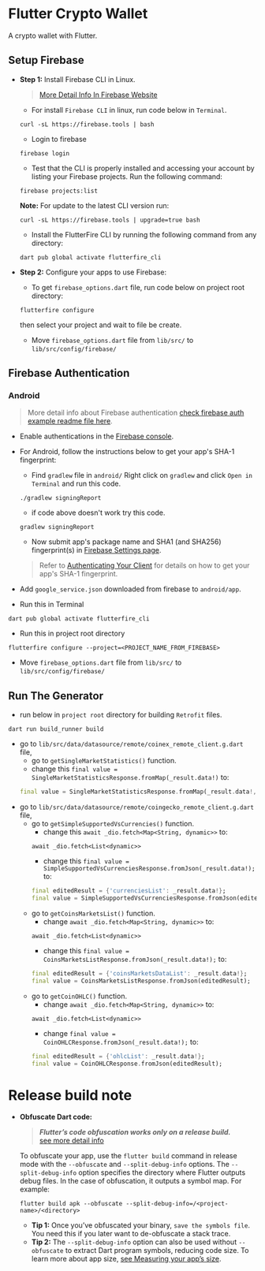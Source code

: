 # Flutter Crypto Wallet

A crypto wallet with Flutter.

## Setup Firebase
- __Step 1:__ Install Firebase CLI in Linux.
    > [More Detail Info In Firebase Website](https://firebase.google.com/docs/cli?authuser=0)

    - For install `Firebase CLI` in linux, run code below in `Terminal`.
    ```
    curl -sL https://firebase.tools | bash
    ```
    - Login to firebase
    ```
    firebase login
    ```
    - Test that the CLI is properly installed and accessing your account by listing your Firebase projects. Run the following command:
    ```
    firebase projects:list
    ```
    __Note:__ For update to the latest CLI version run:
    ```
    curl -sL https://firebase.tools | upgrade=true bash
    ```
    - Install the FlutterFire CLI by running the following command from any directory:
    ```
    dart pub global activate flutterfire_cli
    ```

- __Step 2:__ Configure your apps to use Firebase:

    - To get `firebase_options.dart` file, run code below on project root directory:
    ```
    flutterfire configure
    ```
    then select your project and wait to file be create.
    - Move `firebase_options.dart` file from `lib/src/` to `lib/src/config/firebase/`

## Firebase Authentication

### Android
> More detail info about Firebase authentication [check firebase auth example readme file here](https://github.com/firebase/flutterfire/blob/master/packages/firebase_auth/firebase_auth/example/README.md).

- Enable authentications in the [Firebase console](https://console.firebase.google.com/u/0/project/_/authentication/providers).
- For Android, follow the instructions below to get your app's SHA-1 fingerprint:

     - Find `gradlew` file in `android/` Right click on `gradlew` and click `Open in Terminal` and run this code.
     ```
     ./gradlew signingReport
     ```

     - if code above doesn't work try this code.
     ```
     gradlew signingReport
     ```

     - Now submit app's package name and SHA1 (and SHA256) fingerprint(s) in [Firebase Settings page](https://console.firebase.google.com/project/_/settings/general).
     > Refer to [Authenticating Your Client](https://developers.google.com/android/guides/client-auth) for details on how to get your app's SHA-1 fingerprint.

- Add `google_service.json` downloaded from firebase to `android/app`.
- Run this in Terminal
```
dart pub global activate flutterfire_cli
```
- Run this in project root directory
```
flutterfire configure --project=<PROJECT_NAME_FROM_FIREBASE>
```
- Move `firebase_options.dart` file from `lib/src/` to `lib/src/config/firebase/`

## Run The Generator 
- run below in `project root` directory for building `Retrofit` files.
```
dart run build_runner build
```
- go to `lib/src/data/datasource/remote/coinex_remote_client.g.dart` file,  
  - go to `getSingleMarketStatistics()` function.
  - change this `final value = SingleMarketStatisticsResponse.fromMap(_result.data!)` to:
  ```dart
  final value = SingleMarketStatisticsResponse.fromMap(_result.data!, marketName);
  ```
- go to `lib/src/data/datasource/remote/coingecko_remote_client.g.dart` file,  
  - go to `getSimpleSupportedVsCurrencies()` function.
    - change this `await _dio.fetch<Map<String, dynamic>>` to:
    ```
    await _dio.fetch<List<dynamic>>
    ```
    - change this `final value = SimpleSupportedVsCurrenciesResponse.fromJson(_result.data!);` to:
    ```dart
    final editedResult = {'currenciesList': _result.data!};
    final value = SimpleSupportedVsCurrenciesResponse.fromJson(editedResult);
    ```  
  - go to `getCoinsMarketsList()` function.
    - change `await _dio.fetch<Map<String, dynamic>>` to:
    ```
    await _dio.fetch<List<dynamic>>
    ```
    - change this `final value = CoinsMarketsListResponse.fromJson(_result.data!);` to:
    ```dart
    final editedResult = {'coinsMarketsDataList': _result.data!};
    final value = CoinsMarketsListResponse.fromJson(editedResult);
    ```  
  - go to `getCoinOHLC()` function.
    - change `await _dio.fetch<Map<String, dynamic>>` to:
    ```
    await _dio.fetch<List<dynamic>>
    ```
    - change `final value = CoinOHLCResponse.fromJson(_result.data!);` to:
    ```dart
    final editedResult = {'ohlcList': _result.data!};
    final value = CoinOHLCResponse.fromJson(editedResult);
    ```

# Release build note
- __Obfuscate Dart code:__
  > ___Flutter’s code obfuscation works only on a release build.___  
  > [see more detail info](https://docs.flutter.dev/deployment/obfuscate)  

  To obfuscate your app, use the `flutter build` command in release mode with the `--obfuscate` and `--split-debug-info` options. The `--split-debug-info` option specifies the directory where Flutter outputs debug files. In the case of obfuscation, it outputs a symbol map. For example:  
  
  ```flutter build apk --obfuscate --split-debug-info=/<project-name>/<directory>```
    - __Tip 1:__ Once you’ve obfuscated your binary, `save the symbols file`. You need this if you later want to de-obfuscate a stack trace.
    - __Tip 2:__ The `--split-debug-info` option can also be used without `--obfuscate` to extract Dart program symbols, reducing code size. To learn more about app size, [see Measuring your app’s size](https://docs.flutter.dev/perf/app-size).
